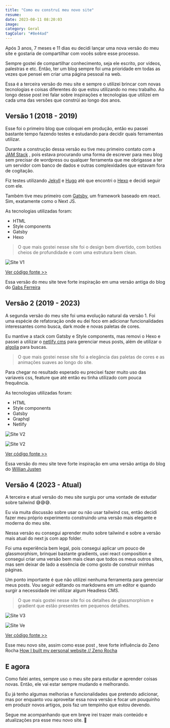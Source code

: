 ```yaml
---
title: "Como eu construí meu novo site"
resume:
date: 2023-08-11 08:20:03
image:
category: Geral
tagColor: "#8e44ad"
---
```


Após 3 anos, 7 meses e 11 dias eu decidi lançar uma nova versão do meu site e gostaria de compartilhar com vocês sobre esse processo.

Sempre gostei de compartilhar conhecimento, seja ele escrito, por vídeos, palestras e etc. Então, ter um blog sempre foi uma prioridade em todas as vezes que pensei em criar uma página pessoal na web.

Essa é a terceira versão do meu site e sempre o utilizei brincar com novas tecnologias e coisas diferentes do que estou utilizando no meu trabalho. Ao longo desse post irei falar sobre inspirações e tecnologias que utilizei em cada uma das versões que constrúi ao longo dos anos.

## Versão 1 (2018 - 2019)

Esse foi o primeiro blog que coloquei em produção, então eu passei bastante tempo fazendo testes e estudando para decidir quais ferramentas utilizar.

Durante a construção dessa versão eu tive meu primeiro contato com a [JAM Stack](https://jamstack.org/) , pois estava procurando uma forma de escrever para meu blog sem precisar de wordpress ou qualquer ferramenta que me obrigasse a ter um servidor com banco de dados e outras complexidades que estavam fora de cogitação.

Fiz testes utilizando [Jekyll](https://jekyllrb.com/) e [Hugo](https://gohugo.io/) até que encontri o [Hexo](<[Hexo](https://hexo.io/index.html)>) e decidi seguir com ele.

Também tive meu primeiro com [Gatsby](https://www.gatsbyjs.com/), um framework baseado em react. Sim, exatamente como o Next JS.

As tecnologias utilizadas foram:

- HTML
- Style components
- Gatsby
- Hexo

> O que mais gostei nesse site foi o design bem divertido, com botões cheios de profundidade e com uma estrutura bem clean.

![Site V1](/assets/img/site-v1.png)

[Ver código fonte >>](https://github.com/crisgon/crisgon.github.io/tree/development)

Essa versão do meu site teve forte inspiração em uma versão antiga do blog do [Gabs Ferreira ](https://www.gabsferreira.com.br/)

## Versão 2 (2019 - 2023)

A segunda versão do meu site foi uma evolução natural da versão 1. Foi uma espécie de refatoração onde eu dei foco em adicionar funcionalidades interessantes como busca, dark mode e novas paletas de cores.

Eu mantive a stack com Gatsby e Style components, mas removi o Hexo e passei a utilizar o [netlify cms](https://v1.netlifycms.org/) para gerenciar meus posts, além de utilizar o [algolia](https://www.algolia.com/pt-br/) para buscas.

> O que mais gostei nesse site foi a elegância das paletas de cores e as animações suaves ao longo do site.

Para chegar no resultado esperado eu precisei fazer muito uso das variaveis css, feature que até então eu tinha utilizado com pouca frequência.

As tecnologias utilizadas foram:

- HTML
- Style components
- Gatsby
- Graphql
- Netlify

![Site V2](/assets/img/site-v2.png)

![Site V2](/assets/img/site-v2-2.png)

[Ver código fonte >>](https://github.com/crisgon/personal-blog/tree/master)

Essa versão do meu site teve forte inspiração em uma versão antiga do blog do [Willian Justen](https://willianjusten.com.br/)

## Versão 4 (2023 - Atual)

A terceira e atual versão do meu site surgiu por uma vontade de estudar sobre tailwind 😅😅😅.

Eu via muita discussão sobre usar ou não usar tailwind css, então decidi fazer meu próprio experimento construindo uma versão mais elegante e moderna do meu site.

Nessa versão eu consegui aprender muito sobre tailwind e sobre a versão mais atual do next js com app folder.

Foi uma experiência bem legal, pois consegui aplicar um pouco de glassmorphism, brinquei bastante gradients, usei react composition e consegui criar uma versão bem mais clean que todos os meus outros sites, mas sem deixar de lado a essência de como gosto de construir minhas páginas.

Um ponto importante é que não utilizei nenhuma ferramenta para gerenciar meus posts. Vou seguir editando os markdowns em um editor e quando surgir a necessidade irei utilizar algum Headless CMS.

> O que mais gostei nesse site foi os detalhes de glassmorphism e gradient que estão presentes em pequenos detalhes.

![Site V3](/assets/img/site-v3.png)

![Site Ve](/assets/img/site-v31.png)

[Ver código fonte >>](https://github.com/crisgon/personal-site)

Esse meu novo site, assim como esse post , teve forte influência do Zeno Rocha [How I built my personal website // Zeno Rocha](https://zenorocha.com/how-i-built-my-personal-website)

## E agora

Como falei antes, sempre uso o meu site para estudar e aprender coisas novas. Então, ele vai estar sempre mudando e melhorando.

Eu já tenho algumas melhorias e funcionalidades que pretendo adicionar, mas por enquanto vou aproveitar essa nova versão e focar um pouquinho em produzir novos artigos, pois faz um tempinho que estou devendo.

Segue me acompanhando que em breve irei trazer mais conteúdo e atualizações pra esse meu novo site. 😬
